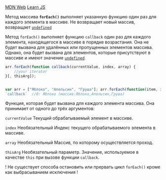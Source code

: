 [MDN Web](https://developer.mozilla.org/ru/docs/Web/JavaScript/Reference/Global_Objects/Array/forEach)
[Learn JS](https://learn.javascript.ru/array-iteration#foreach)

Метод массива **`forEach()`** выполняет указанную функцию один раз для каждого элемента в массиве.
Не возвращает новый массив, возвращает [`undefined`](https://developer.mozilla.org/ru/docs/Web/JavaScript/Reference/Global_Objects/undefined)

Метод `forEach()` выполняет функцию `callback` один раз для каждого элемента, находящегося в массиве в порядке возрастания. Она не будет вызвана для удалённых или пропущенных элементов массива. Однако, она будет вызвана для элементов, которые присутствуют в массиве и имеют значение [`undefined`](https://developer.mozilla.org/ru/docs/Web/JavaScript/Reference/Global_Objects/undefined).

```js
arr.forEach(function callback(currentValue, index, array) {
    //your iterator
}[, thisArg]);
```
```js

var arr = ["Яблоко", "Апельсин", "Груша"]; arr.forEach(function(item, i, arr) { alert( i + ": " + item + " (массив:" + arr + ")" ); });
`callback`  //0: Яблоко (массив:Яблоко,Апельсин,Груша)
```

Функция, которая будет вызвана для каждого элемента массива. Она принимает от одного до трёх аргументов:

`currentValue`
Текущий обрабатываемый элемент в массиве.

`index` Необязательный
Индекс текущего обрабатываемого элемента в массиве.

`array` Необязательный
Массив, по которому осуществляется проход.

`thisArg`
Необязательный параметр. Значение, используемое в качестве `this` при вызове функции `callback`.

! Не существует способа остановить или прервать цикл `forEach()` кроме как выбрасыванием исключения !